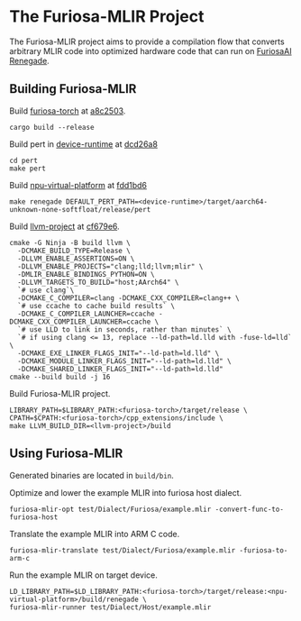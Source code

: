 # The Furiosa-MLIR Project
The Furiosa-MLIR project aims to provide a compilation flow that converts arbitrary MLIR code into optimized hardware code that can run on [FuriosaAI Renegade](https://furiosa.ai/rngd).  

## Building Furiosa-MLIR

Build [furiosa-torch](https://github.com/furiosa-ai/furiosa-torch) at [a8c2503](https://github.com/furiosa-ai/furiosa-torch/commit/a8c2503cbe38be36014290df3e5c7f88ecf38218).
```shell
cargo build --release
```

Build pert in [device-runtime](https://github.com/furiosa-ai/device-runtime/) at [dcd26a8](https://github.com/furiosa-ai/device-runtime/commit/dcd26a83e9d8a6146163b9b513d3a0658bb291fc)
```shell
cd pert
make pert
```

Build [npu-virtual-platform](https://github.com/furiosa-ai/npu-virtual-platform) at [fdd1bd6](https://github.com/furiosa-ai/npu-virtual-platform/commit/fdd1bd6aa77b89c29e0d9b5b052eb94bc29b0140)
```shell
make renegade DEFAULT_PERT_PATH=<device-runtime>/target/aarch64-unknown-none-softfloat/release/pert
```

Build [llvm-project](https://github.com/llvm/llvm-project) at [cf679e6](https://github.com/llvm/llvm-project/commit/cf679e66fade71220535775cca895628bf7692af).
```shell
cmake -G Ninja -B build llvm \
  -DCMAKE_BUILD_TYPE=Release \
  -DLLVM_ENABLE_ASSERTIONS=ON \
  -DLLVM_ENABLE_PROJECTS="clang;lld;llvm;mlir" \
  -DMLIR_ENABLE_BINDINGS_PYTHON=ON \
  -DLLVM_TARGETS_TO_BUILD="host;AArch64" \
  `# use clang`\
  -DCMAKE_C_COMPILER=clang -DCMAKE_CXX_COMPILER=clang++ \
  `# use ccache to cache build results` \
  -DCMAKE_C_COMPILER_LAUNCHER=ccache -DCMAKE_CXX_COMPILER_LAUNCHER=ccache \
  `# use LLD to link in seconds, rather than minutes` \
  `# if using clang <= 13, replace --ld-path=ld.lld with -fuse-ld=lld` \
  -DCMAKE_EXE_LINKER_FLAGS_INIT="--ld-path=ld.lld" \
  -DCMAKE_MODULE_LINKER_FLAGS_INIT="--ld-path=ld.lld" \
  -DCMAKE_SHARED_LINKER_FLAGS_INIT="--ld-path=ld.lld"
cmake --build build -j 16
```

Build Furiosa-MLIR project.
```shell
LIBRARY_PATH=$LIBRARY_PATH:<furiosa-torch>/target/release \
CPATH=$CPATH:<furiosa-torch>/cpp_extensions/include \
make LLVM_BUILD_DIR=<llvm-project>/build
```

## Using Furiosa-MLIR

Generated binaries are located in `build/bin`.

Optimize and lower the example MLIR into furiosa host dialect. 
```shell
furiosa-mlir-opt test/Dialect/Furiosa/example.mlir -convert-func-to-furiosa-host
```

Translate the example MLIR into ARM C code. 
```shell
furiosa-mlir-translate test/Dialect/Furiosa/example.mlir -furiosa-to-arm-c
```

Run the example MLIR on target device. 
```shell
LD_LIBRARY_PATH=$LD_LIBRARY_PATH:<furiosa-torch>/target/release:<npu-virtual-platform>/build/renegade \
furiosa-mlir-runner test/Dialect/Host/example.mlir
```
